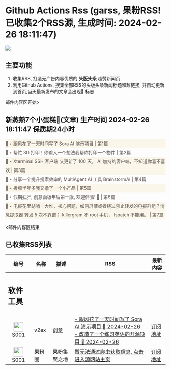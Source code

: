# Github Actions Rss (garss, 果粉RSS! 已收集2个RSS源, 生成时间: 2024-02-26 18:11:47)

![](https://cdn.jsdelivr.net/gh/xinkeji/garss/_media/ga-rss.png)



## 主要功能
1. 收集RSS, 打造无广告内容优质的 **头版头条** 超赞新闻页
2. 利用Github Actions, 搜集全部RSS的头版头条新闻标题和超链接, 并自动更新到首页,当天最新发布的文章会出现🌈 标志

邮件内容区开始>
<h2>新蒸熟7个小蛋糕🍰(文章) 生产时间 2024-02-26 18:11:47 保质期24小时</h2>

<div style='line-height:3;background-color:#FAF6EA;' ><a href='https://www.v2ex.com/t/1018574#reply4' style="line-height:2;text-decoration:none;display:block;color:#584D49;">🌈 ‣ 跟风花了一天时间写了 Sora AI 演示项目 | 第1篇</a></div><div style='line-height:3;' ><a href='https://www.v2ex.com/t/1018532#reply11' style="line-height:2;text-decoration:none;display:block;color:#584D49;">🌈 ‣ 帮忙 3D 打印！你输入一个想法我帮你打印一个物件 | 第2篇</a></div><div style='line-height:3;background-color:#FAF6EA;' ><a href='https://www.v2ex.com/t/1018451#reply12' style="line-height:2;text-decoration:none;display:block;color:#584D49;">🌈 ‣ Xterminal SSH 客户端 又更新了 100 天， AI 加持的客户端，不知道你喜不喜欢 | 第3篇</a></div><div style='line-height:3;' ><a href='https://www.v2ex.com/t/1018538#reply0' style="line-height:2;text-decoration:none;display:block;color:#584D49;">🌈 ‣ 分享一个提升搜索效率的 MultiAgent AI 工具 BrainstormAI | 第4篇</a></div><div style='line-height:3;background-color:#FAF6EA;' ><a href='https://www.v2ex.com/t/1018406#reply8' style="line-height:2;text-decoration:none;display:block;color:#584D49;">🌈 ‣ 折腾半年多我又撸了一个小产品 | 第5篇</a></div><div style='line-height:3;' ><a href='https://www.v2ex.com/t/1018379#reply10' style="line-height:2;text-decoration:none;display:block;color:#584D49;">🌈 ‣ 假期狂肝, 创意画板年后第一版, 欢迎体验! 🥳 | 第6篇</a></div><div style='line-height:3;background-color:#FAF6EA;' ><a href='https://www.v2ex.com/t/1018505#reply0' style="line-height:2;text-decoration:none;display:block;color:#584D49;">🌈 ‣ 电报花里胡哨一大堆，核心问题，如何屏蔽或者绕过禁止转发的电报群组？消息提取器 转发 5 次不靠谱； killergram 不 root 手机， lspatch 不能用。 | 第7篇</a></div>

<邮件内容区结束

## 已收集RSS列表

| 编号 | 名称 | 描述 | RSS | 最新内容 |
| --- | --- | --- | --- | --- |
| <h2 id="软件工具">软件工具</h2> |  |   |  |  |
| <div id="S001" style="text-align: center;"><img src="https://cdn.jsdelivr.net/gh/zhaoolee/garss/_media/favicon/S001.png" width="30px" style="width:30px;height: auto;"/><br><span>S001</span></div> | v2ex | 创意 | [‣ 跟风花了一天时间写了 Sora AI 演示项目 🌈 2024-02-26](https://www.v2ex.com/t/1018574#reply4)<br/>[‣ 改造了一个练习英语的开源项目 🌈 2024-02-26](https://www.v2ex.com/t/1018356#reply26) | [订阅地址](https://www.v2ex.com/feed/tab/creative.xml) |
| <div id="S001" style="text-align: center;"><img src="https://cdn.jsdelivr.net/gh/zhaoolee/garss/_media/favicon/S001.png" width="30px" style="width:30px;height: auto;"/><br><span>S001</span></div> | 果粉圈 | 果粉集聚之地 | [暂无法通过爬虫获取信息, 点击进入源网站主页](https://g0f.cn) | [订阅地址](https://g0f.cn/rss.xml) |



